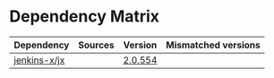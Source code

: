 # Dependency Matrix

Dependency | Sources | Version | Mismatched versions
---------- | ------- | ------- | -------------------
[jenkins-x/jx](https://github.com/jenkins-x/jx) |  | [2.0.554](https://github.com/jenkins-x/jx/releases/tag/v2.0.554) | 
